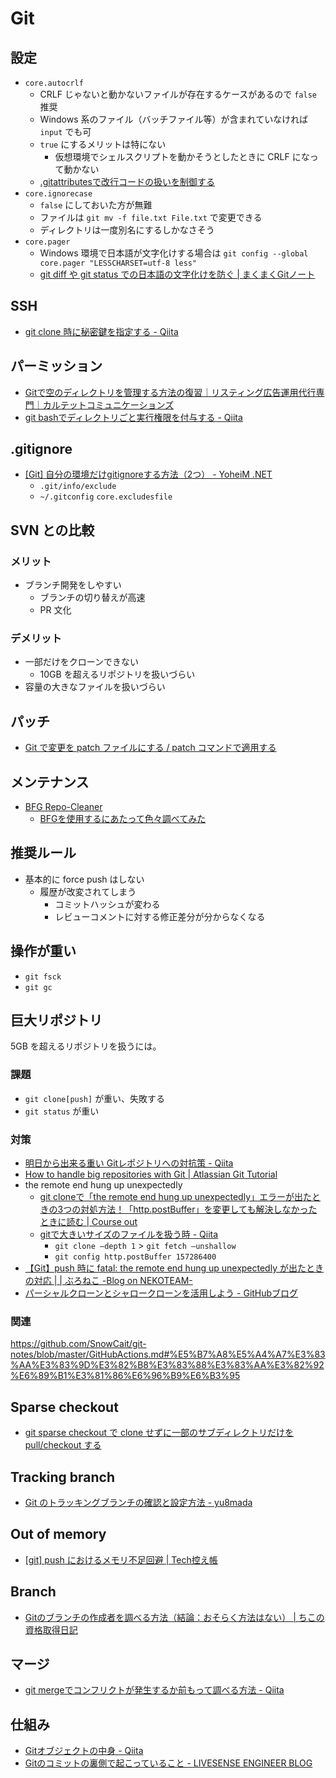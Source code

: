 # Git

## 設定
- `core.autocrlf`
  - CRLF じゃないと動かないファイルが存在するケースがあるので `false` 推奨
  - Windows 系のファイル（バッチファイル等）が含まれていなければ `input` でも可
  - `true` にするメリットは特にない
    - 仮想環境でシェルスクリプトを動かそうとしたときに CRLF になって動かない
  - [.gitattributesで改行コードの扱いを制御する](https://qiita.com/nacam403/items/23511637335fc221bba2)
- `core.ignorecase`
  - `false` にしておいた方が無難
  - ファイルは `git mv -f file.txt File.txt` で変更できる
  - ディレクトリは一度別名にするしかなさそう
- `core.pager`
  - Windows 環境で日本語が文字化けする場合は `git config --global core.pager "LESSCHARSET=utf-8 less"`
  - [git diff や git status での日本語の文字化けを防ぐ | まくまくGitノート](https://maku77.github.io/git/settings/garbling.html)

## SSH
- [git clone 時に秘密鍵を指定する - Qiita](https://qiita.com/sonots/items/826b90b085f294f93acf)

## パーミッション
- [Gitで空のディレクトリを管理する方法の復習｜リスティング広告運用代行専門｜カルテットコミュニケーションズ](https://quartet-communications.com/info/topics/13642)
- [git bashでディレクトリごと実行権限を付与する - Qiita](https://qiita.com/70_/items/6986a1b1b24004d32af4)

## .gitignore
- [[Git] 自分の環境だけgitignoreする方法（2つ） - YoheiM .NET](https://www.yoheim.net/blog.php?q=20160510)
  - `.git/info/exclude`
  - `~/.gitconfig` `core.excludesfile`

## SVN との比較

### メリット
- ブランチ開発をしやすい
  - ブランチの切り替えが高速
  - PR 文化

### デメリット
- 一部だけをクローンできない
  - 10GB を超えるリポジトリを扱いづらい
- 容量の大きなファイルを扱いづらい

## パッチ
- [Git で変更を patch ファイルにする / patch コマンドで適用する](https://qiita.com/sea_mountain/items/7d9c812e68a26bd1a292)

## メンテナンス
- [BFG Repo-Cleaner](https://rtyley.github.io/bfg-repo-cleaner/)
  - [BFGを使用するにあたって色々調べてみた](http://yuki10.hatenablog.com/entry/2017/01/14/211430)

## 推奨ルール
- 基本的に force push はしない
  - 履歴が改変されてしまう
    - コミットハッシュが変わる
    - レビューコメントに対する修正差分が分からなくなる

## 操作が重い
- `git fsck`
- `git gc`

## 巨大リポジトリ
5GB を超えるリポジトリを扱うには。

### 課題
- `git clone[push]` が重い、失敗する
- `git status` が重い

### 対策
- [明日から出来る重い Gitレポジトリへの対抗策 - Qiita](https://qiita.com/aeroastro/items/9ed7a41f52362b31a01c)
- [How to handle big repositories with Git | Atlassian Git Tutorial](https://www.atlassian.com/git/tutorials/big-repositories)
- the remote end hung up unexpectedly
  - [git cloneで「the remote end hung up unexpectedly」エラーが出たときの3つの対処方法！「http.postBuffer」を変更しても解決しなかったときに読む | Course out](https://dream-target.jp/2019/03/17/git_remote_end_hung_up/)
  - [gitで大きいサイズのファイルを扱う時 - Qiita](https://qiita.com/akiko-pusu/items/2d65a54e9d2a6c7f9d13)
    - `git clone –depth 1` > `git fetch –unshallow`
    - `git config http.postBuffer 157286400`
- [【Git】push 時に fatal: the remote end hung up unexpectedly が出たときの対応 | | ぶろねこ -Blog on NEKOTEAM-](https://blog.nekoteam.com/?p=1993)
- [パーシャルクローンとシャロークローンを活用しよう - GitHubブログ](https://github.blog/jp/2021-01-13-get-up-to-speed-with-partial-clone-and-shallow-clone/)

### 関連
https://github.com/SnowCait/git-notes/blob/master/GitHubActions.md#%E5%B7%A8%E5%A4%A7%E3%83%AA%E3%83%9D%E3%82%B8%E3%83%88%E3%83%AA%E3%82%92%E6%89%B1%E3%81%86%E6%96%B9%E6%B3%95

## Sparse checkout
- [git sparse checkout で clone せずに一部のサブディレクトリだけを pull/checkout する](https://mseeeen.msen.jp/git-sparse-checkout/)

## Tracking branch
- [Git のトラッキングブランチの確認と設定方法 - yu8mada](https://yu8mada.com/2018/08/11/how-to-confirm-and-set-up-tracking-branches-in-git/)

## Out of memory
- [[git] push におけるメモリ不足回避 | Tech控え帳](https://www.chihayafuru.jp/tech/index.php/archives/1238)

## Branch
- [Gitのブランチの作成者を調べる方法（結論：おそらく方法はない） | ちこの資格取得日記](https://chico-shikaku.com/2019/11/investigate-git-branch-creator/)

## マージ
- [git mergeでコンフリクトが発生するか前もって調べる方法 - Qiita](https://qiita.com/horimislime/items/84fa431460c8d39f37e6)

## 仕組み
- [Gitオブジェクトの中身 - Qiita](https://qiita.com/nkshigeru/items/eb2b6f758c2707757738)
- [Gitのコミットの裏側で起こっていること - LIVESENSE ENGINEER BLOG](https://made.livesense.co.jp/entry/2017/08/22/080000)
